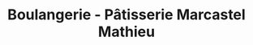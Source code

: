 ---
title: "Boulangerie - Pâtisserie Marcastel Mathieu"
url: /la-rochelle/boulangerie-patisserie-marcastel-mathieu/
shop: boulangerie
---